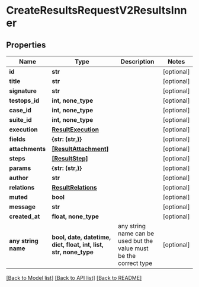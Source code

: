 # CreateResultsRequestV2ResultsInner


## Properties
Name | Type | Description | Notes
------------ | ------------- | ------------- | -------------
**id** | **str** |  | [optional] 
**title** | **str** |  | [optional] 
**signature** | **str** |  | [optional] 
**testops_id** | **int, none_type** |  | [optional] 
**case_id** | **int, none_type** |  | [optional] 
**suite_id** | **int, none_type** |  | [optional] 
**execution** | [**ResultExecution**](ResultExecution.md) |  | [optional] 
**fields** | **{str: (str,)}** |  | [optional] 
**attachments** | [**[ResultAttachment]**](ResultAttachment.md) |  | [optional] 
**steps** | [**[ResultStep]**](ResultStep.md) |  | [optional] 
**params** | **{str: (str,)}** |  | [optional] 
**author** | **str** |  | [optional] 
**relations** | [**ResultRelations**](ResultRelations.md) |  | [optional] 
**muted** | **bool** |  | [optional] 
**message** | **str** |  | [optional] 
**created_at** | **float, none_type** |  | [optional] 
**any string name** | **bool, date, datetime, dict, float, int, list, str, none_type** | any string name can be used but the value must be the correct type | [optional]

[[Back to Model list]](../README.md#documentation-for-models) [[Back to API list]](../README.md#documentation-for-api-endpoints) [[Back to README]](../README.md)


